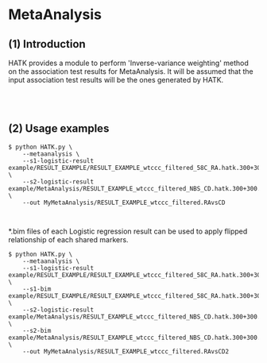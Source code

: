 # MetaAnalysis

## (1) Introduction

HATK provides a module to perform 'Inverse-variance weighting' method on the association test results for MetaAnalysis. It will be assumed that the input association test results will be the ones generated by HATK.

<br>
<br>

## (2) Usage examples

```
$ python HATK.py \
    --metaanalysis \
    --s1-logistic-result example/RESULT_EXAMPLE/RESULT_EXAMPLE_wtccc_filtered_58C_RA.hatk.300+300.chr6.hg18.assoc.logistic \
    --s2-logistic-result example/MetaAnalysis/RESULT_EXAMPLE_wtccc_filtered_NBS_CD.hatk.300+300.chr6.hg18.assoc.logistic \
    --out MyMetaAnalysis/RESULT_EXAMPLE_wtccc_filtered.RAvsCD

    
```

*.bim files of each Logistic regression result can be used to apply flipped relationship of each shared markers.

```
$ python HATK.py \
    --metaanalysis \
    --s1-logistic-result example/RESULT_EXAMPLE/RESULT_EXAMPLE_wtccc_filtered_58C_RA.hatk.300+300.chr6.hg18.assoc.logistic \
    --s1-bim example/RESULT_EXAMPLE/RESULT_EXAMPLE_wtccc_filtered_58C_RA.hatk.300+300.chr6.hg18.bim \
    --s2-logistic-result example/MetaAnalysis/RESULT_EXAMPLE_wtccc_filtered_NBS_CD.hatk.300+300.chr6.hg18.assoc.logistic \
    --s2-bim example/MetaAnalysis/RESULT_EXAMPLE_wtccc_filtered_NBS_CD.hatk.300+300.chr6.hg18.bim \
    --out MyMetaAnalysis/RESULT_EXAMPLE_wtccc_filtered.RAvsCD2

    
```
